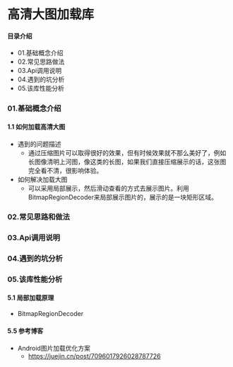 # 高清大图加载库
#### 目录介绍
- 01.基础概念介绍
- 02.常见思路做法
- 03.Api调用说明
- 04.遇到的坑分析
- 05.该库性能分析


### 01.基础概念介绍
#### 1.1 如何加载高清大图
- 遇到的问题描述
    - 通过压缩图片可以取得很好的效果，但有时候效果就不那么美好了，例如长图像清明上河图，像这类的长图，如果我们直接压缩展示的话，这张图完全看不清，很影响体验。
- 如何解决加载大图
    - 可以采用局部展示，然后滑动查看的方式去展示图片。利用BitmapRegionDecoder来局部展示图片的，展示的是一块矩形区域。



### 02.常见思路和做法




### 03.Api调用说明



### 04.遇到的坑分析



### 05.该库性能分析
#### 5.1 局部加载原理
- BitmapRegionDecoder



#### 5.5 参考博客
- Android图片加载优化方案
    - https://juejin.cn/post/7096017926028787726













